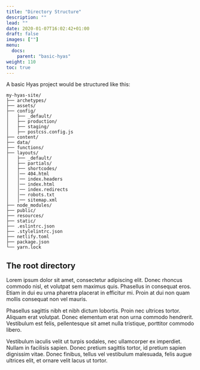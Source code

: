 ```yaml
---
title: "Directory Structure"
description: ""
lead: ""
date: 2020-01-07T16:02:42+01:00
draft: false
images: [""]
menu: 
  docs:
    parent: "basic-hyas"
weight: 110
toc: true
---
```


A basic Hyas project would be structured like this:

```shell
my-hyas-site/
├── archetypes/
├── assets/
├── config/
│   ├── _default/
│   ├── production/
│   ├── staging/
│   ├── postcss.config.js
├── content/             
├── data/
├── functions/
├── layouts/
│   ├── _default/
│   ├── partials/
│   ├── shortcodes/
│   │── 404.html
│   │── index.headers
│   │── index.html
│   │── index.redirects
│   │── robots.txt
│   │── sitemap.xml
├── node_modules/
├── public/
├── resources/
├── static/
├── .eslintrc.json
├── .stylelintrc.json
├── netlify.toml
├── package.json
└── yarn.lock
```

## The root directory
Lorem ipsum dolor sit amet, consectetur adipiscing elit. Donec rhoncus commodo nisl, et volutpat sem maximus quis. Phasellus in consequat eros. Etiam in dui eu urna pharetra placerat in efficitur mi. Proin at dui non quam mollis consequat non vel mauris. 

Phasellus sagittis nibh et nibh dictum lobortis. Proin nec ultrices tortor. Aliquam erat volutpat. Donec elementum erat non urna commodo hendrerit. Vestibulum est felis, pellentesque sit amet nulla tristique, porttitor commodo libero.

Vestibulum iaculis velit ut turpis sodales, nec ullamcorper ex imperdiet. Nullam in facilisis sapien. Donec pretium sagittis tortor, id pretium sapien dignissim vitae. Donec finibus, tellus vel vestibulum malesuada, felis augue ultrices elit, et ornare velit lacus ut tortor.
